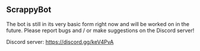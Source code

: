 ## ScrappyBot

The bot is still in its very basic form right now and will be worked on in the future. 
Please report bugs and / or make suggestions on the Discord server!

Discord server: https://discord.gg/keV4PvA
